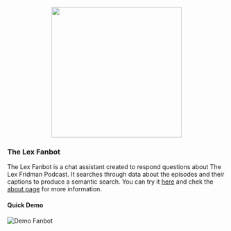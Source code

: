 <p align="center">
  <img src="https://lexfanbot.netlify.app/fanbot.png" width="300"/>
</p>

### The Lex Fanbot

The Lex Fanbot is a chat assistant created to respond questions about The Lex Fridman Podcast.
It searches through data about the episodes and their captions to produce a semantic search.
You can try it [here](https://lexfanbot.netlify.app/) and chek the [about page](https://lexfanbot.netlify.app/about.html) for more information.

#### Quick Demo

![Demo Fanbot](https://lexfanbot.netlify.app/demo-fanbot.gif "searching about democracy")

